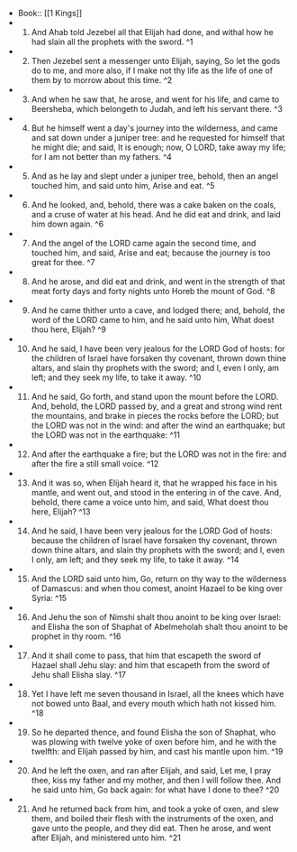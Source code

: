 - Book:: [[1 Kings]]
- 1. And Ahab told Jezebel all that Elijah had done, and withal how he had slain all the prophets with the sword. ^1
- 2. Then Jezebel sent a messenger unto Elijah, saying, So let the gods do to me, and more also, if I make not thy life as the life of one of them by to morrow about this time. ^2
- 3. And when he saw that, he arose, and went for his life, and came to Beersheba, which belongeth to Judah, and left his servant there. ^3
- 4. But he himself went a day's journey into the wilderness, and came and sat down under a juniper tree: and he requested for himself that he might die; and said, It is enough; now, O LORD, take away my life; for I am not better than my fathers. ^4
- 5. And as he lay and slept under a juniper tree, behold, then an angel touched him, and said unto him, Arise and eat. ^5
- 6. And he looked, and, behold, there was a cake baken on the coals, and a cruse of water at his head. And he did eat and drink, and laid him down again. ^6
- 7. And the angel of the LORD came again the second time, and touched him, and said, Arise and eat; because the journey is too great for thee. ^7
- 8. And he arose, and did eat and drink, and went in the strength of that meat forty days and forty nights unto Horeb the mount of God. ^8
- 9. And he came thither unto a cave, and lodged there; and, behold, the word of the LORD came to him, and he said unto him, What doest thou here, Elijah? ^9
- 10. And he said, I have been very jealous for the LORD God of hosts: for the children of Israel have forsaken thy covenant, thrown down thine altars, and slain thy prophets with the sword; and I, even I only, am left; and they seek my life, to take it away. ^10
- 11. And he said, Go forth, and stand upon the mount before the LORD. And, behold, the LORD passed by, and a great and strong wind rent the mountains, and brake in pieces the rocks before the LORD; but the LORD was not in the wind: and after the wind an earthquake; but the LORD was not in the earthquake: ^11
- 12. And after the earthquake a fire; but the LORD was not in the fire: and after the fire a still small voice. ^12
- 13. And it was so, when Elijah heard it, that he wrapped his face in his mantle, and went out, and stood in the entering in of the cave. And, behold, there came a voice unto him, and said, What doest thou here, Elijah? ^13
- 14. And he said, I have been very jealous for the LORD God of hosts: because the children of Israel have forsaken thy covenant, thrown down thine altars, and slain thy prophets with the sword; and I, even I only, am left; and they seek my life, to take it away. ^14
- 15. And the LORD said unto him, Go, return on thy way to the wilderness of Damascus: and when thou comest, anoint Hazael to be king over Syria: ^15
- 16. And Jehu the son of Nimshi shalt thou anoint to be king over Israel: and Elisha the son of Shaphat of Abelmeholah shalt thou anoint to be prophet in thy room. ^16
- 17. And it shall come to pass, that him that escapeth the sword of Hazael shall Jehu slay: and him that escapeth from the sword of Jehu shall Elisha slay. ^17
- 18. Yet I have left me seven thousand in Israel, all the knees which have not bowed unto Baal, and every mouth which hath not kissed him. ^18
- 19. So he departed thence, and found Elisha the son of Shaphat, who was plowing with twelve yoke of oxen before him, and he with the twelfth: and Elijah passed by him, and cast his mantle upon him. ^19
- 20. And he left the oxen, and ran after Elijah, and said, Let me, I pray thee, kiss my father and my mother, and then I will follow thee. And he said unto him, Go back again: for what have I done to thee? ^20
- 21. And he returned back from him, and took a yoke of oxen, and slew them, and boiled their flesh with the instruments of the oxen, and gave unto the people, and they did eat. Then he arose, and went after Elijah, and ministered unto him. ^21
